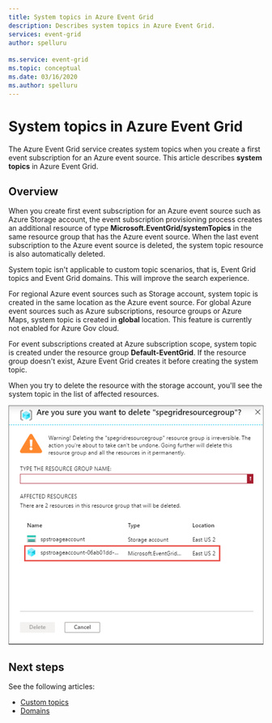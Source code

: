 ```yaml
---
title: System topics in Azure Event Grid
description: Describes system topics in Azure Event Grid. 
services: event-grid
author: spelluru

ms.service: event-grid
ms.topic: conceptual
ms.date: 03/16/2020
ms.author: spelluru
---
```


# System topics in Azure Event Grid
The Azure Event Grid service creates system topics when you create a first event subscription for an Azure event source. This article describes **system topics** in Azure Event Grid.

## Overview
When you create first event subscription for an Azure event source such as Azure Storage account, the event subscription provisioning process creates an additional resource of type **Microsoft.EventGrid/systemTopics** in the same resource group that has the Azure event source. When the last event subscription to the Azure event source is deleted, the system topic resource is also automatically deleted.

System topic isn't applicable to custom topic scenarios, that is, Event Grid topics and Event Grid domains. This will improve the search experience. 

For regional Azure event sources such as Storage account, system topic is created in the same location as the Azure event source. For global Azure event sources such as Azure subscriptions, resource groups or Azure Maps, system topic is created in **global** location. This feature is currently not enabled for Azure Gov cloud. 
  
For event subscriptions created at Azure subscription scope, system topic is created under the resource group **Default-EventGrid**. If the resource group doesn't exist, Azure Event Grid creates it before creating the system topic. 

When you try to delete the resource with the storage account, you'll see the system topic in the list of affected resources.  

![Delete resource group](./media/system-topics/delete-resource-group.png)

## Next steps
See the following articles: 

- [Custom topics](event-sources.md#custom-topics)
- [Domains](event-domains.md)
